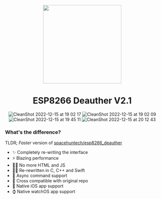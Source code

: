 
<div align="center">
  <img src="https://user-images.githubusercontent.com/43297314/207962253-161e3f91-10f1-4dd9-a697-ed3e521c8996.png" width="256px">
  <h1> ESP8266 Deauther V2.1 </h1>

![CleanShot 2022-12-15 at 19 02 17](https://user-images.githubusercontent.com/43297314/207992088-20dc6b4f-dbe1-4a13-b90c-26b4f1c42750.png)
![CleanShot 2022-12-15 at 19 02 09](https://user-images.githubusercontent.com/43297314/207992085-bceed4ee-7c94-4f4b-a30e-ff98efca883d.png)
![CleanShot 2022-12-15 at 19 45 11](https://user-images.githubusercontent.com/43297314/207996516-5027c0f4-d1f6-49dd-a2b0-dddc62e7a29c.png)
![CleanShot 2022-12-15 at 20 12 43](https://user-images.githubusercontent.com/43297314/207999456-b1d8f5dd-621e-4446-86ef-18647e945017.png)

</div>

### What's the difference?
TLDR; *Faster* version of [spacehuntech/esp8266_deauther](https://github.com/SpacehuhnTech/esp8266_deauther)

- ✨ Completely re-writing the interface
- ⚡ Blazing performance
- 🙅‍♂️ No more HTML and JS
- 👨‍💻 Re-rewritten in C, C++ and Swift
- 🚿 Async command support
- 🤝 Cross compatible with original repo
- 📲 Native iOS app support
- ⌚ Native watchOS app support
